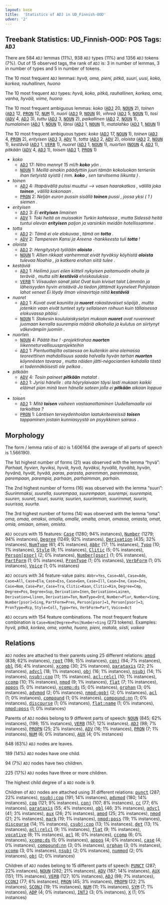 ```yaml
---
layout: base
title:  'Statistics of ADJ in UD_Finnish-OOD'
udver: '2'
---
```


## Treebank Statistics: UD_Finnish-OOD: POS Tags: `ADJ`

There are 584 `ADJ` lemmas (11%), 938 `ADJ` types (11%) and 1356 `ADJ` tokens (7%).
Out of 15 observed tags, the rank of `ADJ` is: 3 in number of lemmas, 3 in number of types and 5 in number of tokens.

The 10 most frequent `ADJ` lemmas: <em>hyvä, oma, pieni, pitkä, suuri, uusi, koko, korkea, rauhallinen, huono</em>

The 10 most frequent `ADJ` types:  <em>hyvä, koko, pitkä, rauhallinen, korkea, oma, vanha, hyvää, viime, huono</em>

The 10 most frequent ambiguous lemmas: <em>koko</em> (<tt><a href="fi_ood-pos-ADJ.html">ADJ</a></tt> 20, <tt><a href="fi_ood-pos-NOUN.html">NOUN</a></tt> 2), <em>toinen</em> (<tt><a href="fi_ood-pos-ADJ.html">ADJ</a></tt> 12, <tt><a href="fi_ood-pos-PRON.html">PRON</a></tt> 12, <tt><a href="fi_ood-pos-NUM.html">NUM</a></tt> 1), <em>nuori</em> (<tt><a href="fi_ood-pos-ADJ.html">ADJ</a></tt> 9, <tt><a href="fi_ood-pos-NOUN.html">NOUN</a></tt> 9), <em>vihreä</em> (<tt><a href="fi_ood-pos-ADJ.html">ADJ</a></tt> 5, <tt><a href="fi_ood-pos-NOUN.html">NOUN</a></tt> 1), <em>tosi</em> (<tt><a href="fi_ood-pos-ADV.html">ADV</a></tt> 4, <tt><a href="fi_ood-pos-ADJ.html">ADJ</a></tt> 3), <em>tuttu</em> (<tt><a href="fi_ood-pos-ADJ.html">ADJ</a></tt> 3, <tt><a href="fi_ood-pos-NOUN.html">NOUN</a></tt> 2), <em>paikallinen</em> (<tt><a href="fi_ood-pos-ADJ.html">ADJ</a></tt> 2, <tt><a href="fi_ood-pos-NOUN.html">NOUN</a></tt> 1), <em>humalainen</em> (<tt><a href="fi_ood-pos-ADJ.html">ADJ</a></tt> 1, <tt><a href="fi_ood-pos-NOUN.html">NOUN</a></tt> 1), <em>länsi</em> (<tt><a href="fi_ood-pos-ADJ.html">ADJ</a></tt> 1, <tt><a href="fi_ood-pos-NOUN.html">NOUN</a></tt> 1), <em>matalahko</em> (<tt><a href="fi_ood-pos-ADJ.html">ADJ</a></tt> 1, <tt><a href="fi_ood-pos-NOUN.html">NOUN</a></tt> 1)

The 10 most frequent ambiguous types:  <em>koko</em> (<tt><a href="fi_ood-pos-ADJ.html">ADJ</a></tt> 17, <tt><a href="fi_ood-pos-NOUN.html">NOUN</a></tt> 1), <em>toinen</em> (<tt><a href="fi_ood-pos-ADJ.html">ADJ</a></tt> 4, <tt><a href="fi_ood-pos-PRON.html">PRON</a></tt> 2), <em>erityisen</em> (<tt><a href="fi_ood-pos-ADJ.html">ADJ</a></tt> 3, <tt><a href="fi_ood-pos-ADV.html">ADV</a></tt> 1), <em>totta</em> (<tt><a href="fi_ood-pos-ADJ.html">ADJ</a></tt> 2, <tt><a href="fi_ood-pos-ADV.html">ADV</a></tt> 2), <em>oloista</em> (<tt><a href="fi_ood-pos-ADJ.html">ADJ</a></tt> 2, <tt><a href="fi_ood-pos-NOUN.html">NOUN</a></tt> 1), <em>kestäviä</em> (<tt><a href="fi_ood-pos-ADJ.html">ADJ</a></tt> 1, <tt><a href="fi_ood-pos-VERB.html">VERB</a></tt> 1), <em>nuoret</em> (<tt><a href="fi_ood-pos-ADJ.html">ADJ</a></tt> 1, <tt><a href="fi_ood-pos-NOUN.html">NOUN</a></tt> 1), <em>nuorten</em> (<tt><a href="fi_ood-pos-NOUN.html">NOUN</a></tt> 4, <tt><a href="fi_ood-pos-ADJ.html">ADJ</a></tt> 1), <em>pitkään</em> (<tt><a href="fi_ood-pos-ADV.html">ADV</a></tt> 4, <tt><a href="fi_ood-pos-ADJ.html">ADJ</a></tt> 1), <em>toisen</em> (<tt><a href="fi_ood-pos-ADJ.html">ADJ</a></tt> 1, <tt><a href="fi_ood-pos-PRON.html">PRON</a></tt> 1)


* <em>koko</em>
  * <tt><a href="fi_ood-pos-ADJ.html">ADJ</a></tt> 17: <em>Nitro mennyt 15 ml/h <b>koko</b> yön .</em>
  * <tt><a href="fi_ood-pos-NOUN.html">NOUN</a></tt> 1: <em>Meillä ainakin päädyttiin juuri tämän kokoluokan terrieriin ihan tietyistä syistä ( mm. <b>koko</b> , sen tarvitsema liikunta ) .</em>
* <em>toinen</em>
  * <tt><a href="fi_ood-pos-ADJ.html">ADJ</a></tt> 4: <em>Iltapäivällä pulssi muuttui --> vasen haarakatkos , välillä joka <b>toinen</b> , välillä kokonaan .</em>
  * <tt><a href="fi_ood-pos-PRON.html">PRON</a></tt> 2: <em>Neljän euron pussin sisällä <b>toinen</b> pussi , jossa yksi ( 1 ) siemen .</em>
* <em>erityisen</em>
  * <tt><a href="fi_ood-pos-ADJ.html">ADJ</a></tt> 3: <em>Ei <b>erityisen</b> limainen</em>
  * <tt><a href="fi_ood-pos-ADV.html">ADV</a></tt> 1: <em>Toki heitä on muissakin Turkin kohteissa , mutta Sidessä heitä tuntui olevan <b>erityisen</b> paljon ja varsinkin meidän hotellissamme .</em>
* <em>totta</em>
  * <tt><a href="fi_ood-pos-ADJ.html">ADJ</a></tt> 2: <em>Tämä ei ole elokuvaa , tämä on <b>totta</b> .</em>
  * <tt><a href="fi_ood-pos-ADV.html">ADV</a></tt> 2: <em>Tampereen Kansi ja Areena -hankkeesta tuli <b>totta</b> !</em>
* <em>oloista</em>
  * <tt><a href="fi_ood-pos-ADJ.html">ADJ</a></tt> 2: <em>Hengitystyö työlään <b>oloista</b> .</em>
  * <tt><a href="fi_ood-pos-NOUN.html">NOUN</a></tt> 1: <em>Allien rikkaat vanhemmat eivät hyväksy köyhistä <b>oloista</b> tulevaa Noahia , ja katkera erohan siitä tulee .</em>
* <em>kestäviä</em>
  * <tt><a href="fi_ood-pos-ADJ.html">ADJ</a></tt> 1: <em>Heilimö juuri eilen kiitteli nykyisen paitamuodin ohuita ja teräviä , mutta silti <b>kestäviä</b> elviskauluksia .</em>
  * <tt><a href="fi_ood-pos-VERB.html">VERB</a></tt> 1: <em>Viisauden sanat jalot Ovat kuin kiviset talot Lämmön ja läheisyyden hyvin eristäviä Ja tiedon jättämät kyyneleet Pohjistaan lahot veneet Ei löydy ilman viinavirtoja niitä <b>kestäviä</b></em>
* <em>nuoret</em>
  * <tt><a href="fi_ood-pos-ADJ.html">ADJ</a></tt> 1: <em>Kuvat ovat kauniita ja <b>nuoret</b> rakastavaiset söpöjä , mutta jotenkin vaan eivät tunteet syty sellaiseen roihuun kuin tällaisessa elokuvassa pitäisi .</em>
  * <tt><a href="fi_ood-pos-NOUN.html">NOUN</a></tt> 1: <em>Stakesin koululaiskyselyn mukaan <b>nuoret</b> ovat ruvenneet juomaan kerralla suurempia määriä alkoholia ja kulutus on siirtynyt väkevämpiin juomiin .</em>
* <em>nuorten</em>
  * <tt><a href="fi_ood-pos-NOUN.html">NOUN</a></tt> 4: <em>Päätä itse ! -projektirahaa <b>nuorten</b> liikenneturvallisuusprojekteihin</em>
  * <tt><a href="fi_ood-pos-ADJ.html">ADJ</a></tt> 1: <em>Pientuottajilta ostaessa on kuitenkin aina olemassa teoreettinen mahdollisuus saada halvalla hyvän tarhan <b>nuorten</b> köynnösten tavaraa , mutta näiden jätti-négociantien kohdalla tästä ei todennäköisesti ole pelkoa .</em>
* <em>pitkään</em>
  * <tt><a href="fi_ood-pos-ADV.html">ADV</a></tt> 4: <em>Tosin paineet <b>pitkään</b> matalat .</em>
  * <tt><a href="fi_ood-pos-ADJ.html">ADJ</a></tt> 1: <em>Jyrisi hänelle : ota höyrylaivaan täysi lasti mukaan kaikki eläimet pian minä teen hänelle sateen jolla ei <b>pitkään</b> aikaan loppua .</em>
* <em>toisen</em>
  * <tt><a href="fi_ood-pos-ADJ.html">ADJ</a></tt> 1: <em>Mitä <b>toisen</b> vaiheen vastaanottaminen Uudellamaalla voi tarkoittaa ?</em>
  * <tt><a href="fi_ood-pos-PRON.html">PRON</a></tt> 1: <em>Läntisen terveydenhoidon laatukriteereissä <b>toisen</b> tappaminen jostain kunniasyystä on psyykkinen sairaus .</em>

## Morphology

The form / lemma ratio of `ADJ` is 1.606164 (the average of all parts of speech is 1.566190).

The 1st highest number of forms (21) was observed with the lemma “hyvä”: <em>Parhaat, hyvien, hyviksi, hyviä, hyvä, hyväksi, hyvällä, hyvältä, hyvän, hyvänä, hyvät, hyvää, paras, parasta, paremman, paremmassa, parempaan, parempia, parhaan, parhaimman, parhain</em>.

The 2nd highest number of forms (16) was observed with the lemma “suuri”: <em>Suurimmaksi, suurella, suurempaa, suurempaan, suurempi, suurempia, suuren, suuret, suuri, suuria, suurien, suurimman, suurimmat, suurin, suurissa, suurta</em>.

The 3rd highest number of forms (14) was observed with the lemma “oma”: <em>oma, omaa, omaksi, omalla, omalle, omalta, oman, omassa, omasta, omat, omia, omiaan, omien, omista</em>.

`ADJ` occurs with 15 features: <tt><a href="fi_ood-feat-Case.html">Case</a></tt> (1280; 94% instances), <tt><a href="fi_ood-feat-Number.html">Number</a></tt> (1279; 94% instances), <tt><a href="fi_ood-feat-Degree.html">Degree</a></tt> (1249; 92% instances), <tt><a href="fi_ood-feat-Derivation.html">Derivation</a></tt> (435; 32% instances), <tt><a href="fi_ood-feat-NumType.html">NumType</a></tt> (61; 4% instances), <tt><a href="fi_ood-feat-Abbr.html">Abbr</a></tt> (17; 1% instances), <tt><a href="fi_ood-feat-Typo.html">Typo</a></tt> (10; 1% instances), <tt><a href="fi_ood-feat-Style.html">Style</a></tt> (8; 1% instances), <tt><a href="fi_ood-feat-Clitic.html">Clitic</a></tt> (5; 0% instances), <tt><a href="fi_ood-feat-Person-psor.html">Person[psor]</a></tt> (2; 0% instances), <tt><a href="fi_ood-feat-Number-psor.html">Number[psor]</a></tt> (1; 0% instances), <tt><a href="fi_ood-feat-PartForm.html">PartForm</a></tt> (1; 0% instances), <tt><a href="fi_ood-feat-PronType.html">PronType</a></tt> (1; 0% instances), <tt><a href="fi_ood-feat-VerbForm.html">VerbForm</a></tt> (1; 0% instances), <tt><a href="fi_ood-feat-Voice.html">Voice</a></tt> (1; 0% instances)

`ADJ` occurs with 34 feature-value pairs: `Abbr=Yes`, `Case=Abl`, `Case=Ade`, `Case=All`, `Case=Ela`, `Case=Ess`, `Case=Gen`, `Case=Ill`, `Case=Ine`, `Case=Ins`, `Case=Nom`, `Case=Par`, `Case=Tra`, `Clitic=Kaan`, `Clitic=Kin`, `Degree=Cmp`, `Degree=Pos`, `Degree=Sup`, `Derivation=Inen`, `Derivation=Lainen`, `Derivation=Llinen`, `Derivation=Ton`, `NumType=Ord`, `Number=Plur`, `Number=Sing`, `Number[psor]=Sing`, `PartForm=Pres`, `Person[psor]=1`, `Person[psor]=3`, `PronType=Rcp`, `Style=Coll`, `Typo=Yes`, `VerbForm=Part`, `Voice=Act`

`ADJ` occurs with 154 feature combinations.
The most frequent feature combination is `Case=Nom|Degree=Pos|Number=Sing` (273 tokens).
Examples: <em>hyvä, pitkä, korkea, oma, vanha, huono, pieni, matala, siisti, vaikea</em>


## Relations

`ADJ` nodes are attached to their parents using 25 different relations: <tt><a href="fi_ood-dep-amod.html">amod</a></tt> (838; 62% instances), <tt><a href="fi_ood-dep-root.html">root</a></tt> (198; 15% instances), <tt><a href="fi_ood-dep-conj.html">conj</a></tt> (94; 7% instances), <tt><a href="fi_ood-dep-obl.html">obl</a></tt> (56; 4% instances), <tt><a href="fi_ood-dep-xcomp.html">xcomp</a></tt> (30; 2% instances), <tt><a href="fi_ood-dep-parataxis.html">parataxis</a></tt> (22; 2% instances), <tt><a href="fi_ood-dep-advcl.html">advcl</a></tt> (18; 1% instances), <tt><a href="fi_ood-dep-obj.html">obj</a></tt> (16; 1% instances), <tt><a href="fi_ood-dep-nsubj.html">nsubj</a></tt> (14; 1% instances), <tt><a href="fi_ood-dep-nsubj-cop.html">nsubj:cop</a></tt> (11; 1% instances), <tt><a href="fi_ood-dep-acl-relcl.html">acl:relcl</a></tt> (10; 1% instances), <tt><a href="fi_ood-dep-ccomp.html">ccomp</a></tt> (10; 1% instances), <tt><a href="fi_ood-dep-nmod.html">nmod</a></tt> (9; 1% instances), <tt><a href="fi_ood-dep-flat.html">flat</a></tt> (7; 1% instances), <tt><a href="fi_ood-dep-appos.html">appos</a></tt> (5; 0% instances), <tt><a href="fi_ood-dep-xcomp-ds.html">xcomp:ds</a></tt> (5; 0% instances), <tt><a href="fi_ood-dep-orphan.html">orphan</a></tt> (3; 0% instances), <tt><a href="fi_ood-dep-advmod.html">advmod</a></tt> (2; 0% instances), <tt><a href="fi_ood-dep-nmod-gobj.html">nmod:gobj</a></tt> (2; 0% instances), <tt><a href="fi_ood-dep-acl.html">acl</a></tt> (1; 0% instances), <tt><a href="fi_ood-dep-compound.html">compound</a></tt> (1; 0% instances), <tt><a href="fi_ood-dep-compound-nn.html">compound:nn</a></tt> (1; 0% instances), <tt><a href="fi_ood-dep-discourse.html">discourse</a></tt> (1; 0% instances), <tt><a href="fi_ood-dep-flat-name.html">flat:name</a></tt> (1; 0% instances), <tt><a href="fi_ood-dep-nmod-poss.html">nmod:poss</a></tt> (1; 0% instances)

Parents of `ADJ` nodes belong to 9 different parts of speech: <tt><a href="fi_ood-pos-NOUN.html">NOUN</a></tt> (845; 62% instances),  (198; 15% instances), <tt><a href="fi_ood-pos-VERB.html">VERB</a></tt> (157; 12% instances), <tt><a href="fi_ood-pos-ADJ.html">ADJ</a></tt> (98; 7% instances), <tt><a href="fi_ood-pos-PROPN.html">PROPN</a></tt> (25; 2% instances), <tt><a href="fi_ood-pos-ADV.html">ADV</a></tt> (16; 1% instances), <tt><a href="fi_ood-pos-PRON.html">PRON</a></tt> (7; 1% instances), <tt><a href="fi_ood-pos-NUM.html">NUM</a></tt> (6; 0% instances), <tt><a href="fi_ood-pos-AUX.html">AUX</a></tt> (4; 0% instances)

848 (63%) `ADJ` nodes are leaves.

189 (14%) `ADJ` nodes have one child.

94 (7%) `ADJ` nodes have two children.

225 (17%) `ADJ` nodes have three or more children.

The highest child degree of a `ADJ` node is 9.

Children of `ADJ` nodes are attached using 31 different relations: <tt><a href="fi_ood-dep-punct.html">punct</a></tt> (287; 22% instances), <tt><a href="fi_ood-dep-nsubj-cop.html">nsubj:cop</a></tt> (191; 14% instances), <tt><a href="fi_ood-dep-advmod.html">advmod</a></tt> (180; 14% instances), <tt><a href="fi_ood-dep-cop.html">cop</a></tt> (121; 9% instances), <tt><a href="fi_ood-dep-conj.html">conj</a></tt> (107; 8% instances), <tt><a href="fi_ood-dep-cc.html">cc</a></tt> (77; 6% instances), <tt><a href="fi_ood-dep-parataxis.html">parataxis</a></tt> (55; 4% instances), <tt><a href="fi_ood-dep-obl.html">obl</a></tt> (46; 3% instances), <tt><a href="fi_ood-dep-advcl.html">advcl</a></tt> (41; 3% instances), <tt><a href="fi_ood-dep-aux.html">aux</a></tt> (26; 2% instances), <tt><a href="fi_ood-dep-amod.html">amod</a></tt> (25; 2% instances), <tt><a href="fi_ood-dep-nmod.html">nmod</a></tt> (21; 2% instances), <tt><a href="fi_ood-dep-mark.html">mark</a></tt> (19; 1% instances), <tt><a href="fi_ood-dep-nmod-poss.html">nmod:poss</a></tt> (19; 1% instances), <tt><a href="fi_ood-dep-discourse.html">discourse</a></tt> (14; 1% instances), <tt><a href="fi_ood-dep-csubj-cop.html">csubj:cop</a></tt> (13; 1% instances), <tt><a href="fi_ood-dep-det.html">det</a></tt> (13; 1% instances), <tt><a href="fi_ood-dep-acl-relcl.html">acl:relcl</a></tt> (9; 1% instances), <tt><a href="fi_ood-dep-flat.html">flat</a></tt> (9; 1% instances), <tt><a href="fi_ood-dep-vocative.html">vocative</a></tt> (8; 1% instances), <tt><a href="fi_ood-dep-acl.html">acl</a></tt> (6; 0% instances), <tt><a href="fi_ood-dep-ccomp.html">ccomp</a></tt> (6; 0% instances), <tt><a href="fi_ood-dep-xcomp-ds.html">xcomp:ds</a></tt> (5; 0% instances), <tt><a href="fi_ood-dep-appos.html">appos</a></tt> (4; 0% instances), <tt><a href="fi_ood-dep-case.html">case</a></tt> (4; 0% instances), <tt><a href="fi_ood-dep-compound-nn.html">compound:nn</a></tt> (3; 0% instances), <tt><a href="fi_ood-dep-orphan.html">orphan</a></tt> (3; 0% instances), <tt><a href="fi_ood-dep-xcomp.html">xcomp</a></tt> (3; 0% instances), <tt><a href="fi_ood-dep-nsubj.html">nsubj</a></tt> (2; 0% instances), <tt><a href="fi_ood-dep-nummod.html">nummod</a></tt> (2; 0% instances), <tt><a href="fi_ood-dep-obj.html">obj</a></tt> (2; 0% instances)

Children of `ADJ` nodes belong to 15 different parts of speech: <tt><a href="fi_ood-pos-PUNCT.html">PUNCT</a></tt> (287; 22% instances), <tt><a href="fi_ood-pos-NOUN.html">NOUN</a></tt> (282; 21% instances), <tt><a href="fi_ood-pos-ADV.html">ADV</a></tt> (187; 14% instances), <tt><a href="fi_ood-pos-AUX.html">AUX</a></tt> (151; 11% instances), <tt><a href="fi_ood-pos-VERB.html">VERB</a></tt> (127; 10% instances), <tt><a href="fi_ood-pos-ADJ.html">ADJ</a></tt> (98; 7% instances), <tt><a href="fi_ood-pos-CCONJ.html">CCONJ</a></tt> (77; 6% instances), <tt><a href="fi_ood-pos-PRON.html">PRON</a></tt> (45; 3% instances), <tt><a href="fi_ood-pos-PROPN.html">PROPN</a></tt> (22; 2% instances), <tt><a href="fi_ood-pos-SCONJ.html">SCONJ</a></tt> (19; 1% instances), <tt><a href="fi_ood-pos-NUM.html">NUM</a></tt> (11; 1% instances), <tt><a href="fi_ood-pos-SYM.html">SYM</a></tt> (7; 1% instances), <tt><a href="fi_ood-pos-ADP.html">ADP</a></tt> (4; 0% instances), <tt><a href="fi_ood-pos-INTJ.html">INTJ</a></tt> (3; 0% instances), <tt><a href="fi_ood-pos-X.html">X</a></tt> (1; 0% instances)

